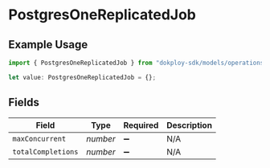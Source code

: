 # PostgresOneReplicatedJob

## Example Usage

```typescript
import { PostgresOneReplicatedJob } from "dokploy-sdk/models/operations";

let value: PostgresOneReplicatedJob = {};
```

## Fields

| Field              | Type               | Required           | Description        |
| ------------------ | ------------------ | ------------------ | ------------------ |
| `maxConcurrent`    | *number*           | :heavy_minus_sign: | N/A                |
| `totalCompletions` | *number*           | :heavy_minus_sign: | N/A                |